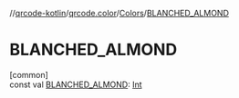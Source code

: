 //[qrcode-kotlin](../../../index.md)/[qrcode.color](../index.md)/[Colors](index.md)/[BLANCHED_ALMOND](-b-l-a-n-c-h-e-d_-a-l-m-o-n-d.md)

# BLANCHED_ALMOND

[common]\
const val [BLANCHED_ALMOND](-b-l-a-n-c-h-e-d_-a-l-m-o-n-d.md): [Int](https://kotlinlang.org/api/latest/jvm/stdlib/kotlin-stdlib/kotlin/-int/index.html)
